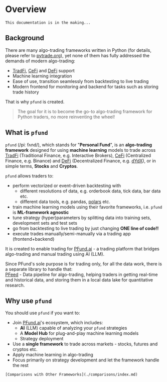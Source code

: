[TradFi]: https://www.techopedia.com/definition/traditional-finance-tradfi
[CeFi]: https://www.techopedia.com/definition/centralized-finance-cefi
[DeFi]: https://www.coinbase.com/learn/crypto-basics/what-is-defi
[pytrade.org]: https://pytrade.org
[dYdX]: https://dydx.exchange
[polars]: https://pola.rs/
[PFund.ai]: https://pfund.ai
[PFeed]: https://github.com/PFund-Software-Ltd/pfeed

# Overview

```{warning}
This documentation is in the making...
```

## Background
There are many algo-trading frameworks written in Python (for details, please refer to [pytrade.org]), yet none of them has fully addressed the demands of modern algo-trading:
- [TradFi], [CeFi] and [DeFi] support
- Machine learning integration
- Ease of use, transition seamlessly from backtesting to live trading
- Modern frontend for monitoring and backend for tasks such as storing trade history

That is why `pfund` is created.
> The goal for it is to become the go-to algo-trading framework for Python traders, no more reinventing the wheel!


## What is `pfund`
`pfund` (/piː fʌnd/), which stands for "**Personal Fund**", is an **algo-trading framework** designed for using **machine learning** models to trade across [TradFi] (Traditional Finance, e.g. Interactive Brokers), [CeFi] (Centralized Finance, e.g. Binance) and [DeFi] (Decentralized Finance, e.g. [dYdX]), or in simple terms, **Stocks** and **Cryptos**.

`pfund` allows traders to:
- perform vectorized or event-driven backtesting with
  - different resolutions of data, e.g. orderbook data, tick data, bar data etc.
  - different data tools, e.g. pandas, [polars] etc.
- train machine learning models using their favorite frameworks, i.e. `pfund` is **ML-framework agnostic**
- tune strategy (hyper)parameters by splitting data into training sets, development sets and test sets
- go from backtesting to live trading by just changing **ONE line of code!!**
- execute trades manually/semi-manually via a trading app (frontend+backend)

It is created to enable trading for [PFund.ai] - a trading platform that bridges algo-trading and manual trading using AI (LLM).

Since PFund's sole purpose is for trading only, for all the data work, there is a separate library to handle that: \
[PFeed] - Data pipeline for algo-trading, helping traders in getting real-time and historical data, and storing them in a local data lake for quantitative research.


## Why use `pfund`
You should use `pfund` if you want to:
- Join [PFund.ai]'s ecosystem, which includes:
    - **AI** (LLM) capable of analyzing your `pfund` strategies
    - A **Model Hub** for plug-and-play machine learning models
    - Strategy deployment
- Use a **single framework** to trade across markets - stocks, futures and cryptos etc.
- Apply machine learning in algo-trading
- Focus primarily on strategy development and let the framework handle the rest


```{seealso}
[Comparisons with Other Frameworks](./comparisons/index.md)
```

<!-- 
## Table of Contents

```{tableofcontents}
```
 -->
